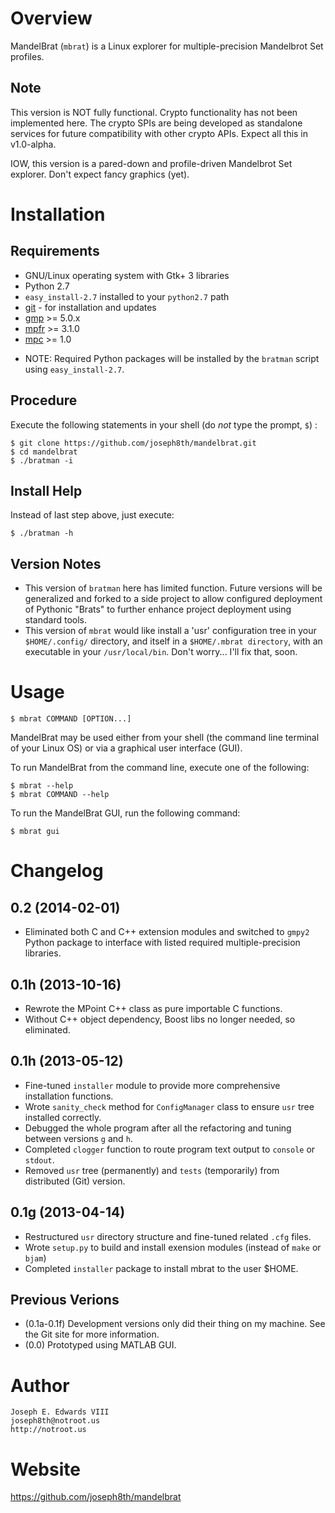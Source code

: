 Overview
========

MandelBrat (`mbrat`) is a Linux explorer for multiple-precision Mandelbrot Set profiles.

Note
----

This version is NOT fully functional. Crypto functionality has not been implemented here. The crypto SPIs are being developed as standalone services for future compatibility with other crypto APIs. Expect all this in v1.0-alpha.

IOW, this version is a pared-down and profile-driven Mandelbrot Set explorer. Don't expect fancy graphics (yet).


Installation
============

Requirements
------------

- GNU/Linux operating system with Gtk+ 3 libraries
- Python 2.7
- `easy_install-2.7` installed to your `python2.7` path
- [git](http://git-scm.com/download/linux) - for installation and updates
- [gmp](http://gmplib.org/) >= 5.0.x
- [mpfr](http://www.mpfr.org/mpfr-current/#download) >= 3.1.0
- [mpc]() >= 1.0

* NOTE: Required Python packages will be installed by the `bratman` script using `easy_install-2.7`.

Procedure
---------

Execute the following statements in your shell (do _not_ type the prompt, `$`) :

    $ git clone https://github.com/joseph8th/mandelbrat.git
    $ cd mandelbrat
    $ ./bratman -i

Install Help
------------

Instead of last step above, just execute:

    $ ./bratman -h

Version Notes
-------------

- This version of `bratman` here has limited function. Future versions will be generalized and forked to a side project to allow configured deployment of Pythonic "Brats" to further enhance project deployment using standard tools.
- This version of `mbrat` would like install a 'usr' configuration tree in your `$HOME/.config/` directory, and itself in a `$HOME/.mbrat directory`, with an executable in your `/usr/local/bin`. Don't worry... I'll fix that, soon.


Usage
=====

    $ mbrat COMMAND [OPTION...]

MandelBrat may be used either from your shell (the command line terminal of your Linux OS) or via a graphical user interface (GUI).

To run MandelBrat from the command line, execute one of the following:

    $ mbrat --help
    $ mbrat COMMAND --help

To run the MandelBrat GUI, run the following command:

    $ mbrat gui 


Changelog
=========

0.2 (2014-02-01)
-----------------

- Eliminated both C and C++ extension modules and switched to `gmpy2` Python package to interface with listed
  required multiple-precision libraries.

0.1h (2013-10-16)
-----------------

- Rewrote the MPoint C++ class as pure importable C functions.
- Without C++ object dependency, Boost libs no longer needed, so eliminated.

0.1h (2013-05-12)
-----------------

- Fine-tuned `installer` module to provide more comprehensive installation functions.
- Wrote `sanity_check` method for `ConfigManager` class to ensure `usr` tree installed correctly.
- Debugged the whole program after all the refactoring and tuning between versions `g` and `h`.
- Completed `clogger` function to route program text output to `console` or `stdout`.
- Removed `usr` tree (permanently) and `tests` (temporarily) from distributed (Git) version.

0.1g (2013-04-14)
-----------------

- Restructured `usr` directory structure and fine-tuned related `.cfg` files.
- Wrote `setup.py` to build and install exension modules (instead of `make` or `bjam`)
- Completed `installer` package to install mbrat to the user $HOME.

Previous Verions
----------------

- (0.1a-0.1f) Development versions only did their thing on my machine. See the Git site for more information.
- (0.0) Prototyped using MATLAB GUI.


Author
======

    Joseph E. Edwards VIII
    joseph8th@notroot.us
    http://notroot.us


Website
=======

https://github.com/joseph8th/mandelbrat